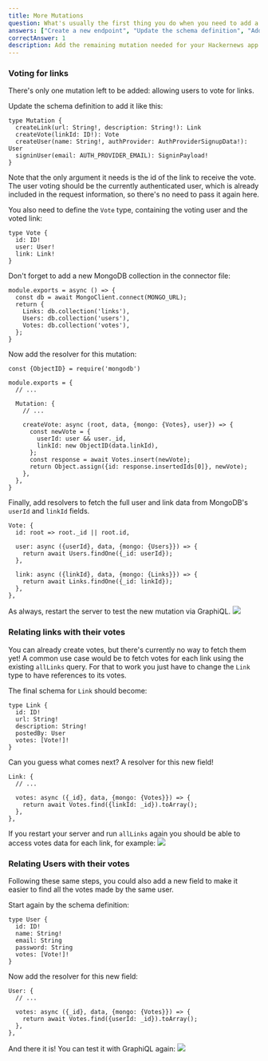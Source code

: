 ```yaml
---
title: More Mutations
question: What's usually the first thing you do when you need to add a new GraphQL type or field?
answers: ["Create a new endpoint", "Update the schema definition", "Add a new resolver", "Create a new version of the API to avoid conflicts"]
correctAnswer: 1
description: Add the remaining mutation needed for your Hackernews app
---
```


### Voting for links

There's only one mutation left to be added: allowing users to vote for links.

<Instruction>

Update the schema definition to add it like this:

```graphql{3-3}(path=".../hackernews-graphql-js/src/schema/index.js")
type Mutation {
  createLink(url: String!, description: String!): Link
  createVote(linkId: ID!): Vote
  createUser(name: String!, authProvider: AuthProviderSignupData!): User
  signinUser(email: AUTH_PROVIDER_EMAIL): SigninPayload!
}
```

</Instruction>

Note that the only argument it needs is the id of the link to receive the vote. The user voting should be the currently authenticated user, which is already included in the request information, so there's no need to pass it again here.

<Instruction>

You also need to define the `Vote` type, containing the voting user and the voted link:

```graphql(path=".../hackernews-graphql-js/src/schema/index.js")
type Vote {
  id: ID!
  user: User!
  link: Link!
}
```

</Instruction>

<Instruction>

Don't forget to add a new MongoDB collection in the connector file:

```js{6-6}(path=".../hackernews-graphql-js/src/mongo-connector.js")
module.exports = async () => {
  const db = await MongoClient.connect(MONGO_URL);
  return {
    Links: db.collection('links'),
    Users: db.collection('users'),
    Votes: db.collection('votes'),
  };
}
```

</Instruction>

<Instruction>

Now add the resolver for this mutation:

```js(path=".../hackernews-graphql-js/src/schema/resolvers.js")
const {ObjectID} = require('mongodb')

module.exports = {
  // ...

  Mutation: {
    // ...

    createVote: async (root, data, {mongo: {Votes}, user}) => {
      const newVote = {
        userId: user && user._id,
        linkId: new ObjectID(data.linkId),
      };
      const response = await Votes.insert(newVote);
      return Object.assign({id: response.insertedIds[0]}, newVote);
    },
  },
}
```

</Instruction>

<Instruction>

Finally, add resolvers to fetch the full user and link data from MongoDB's `userId` and `linkId` fields.

```js(path=".../hackernews-graphql-js/src/schema/resolvers.js")
Vote: {
  id: root => root._id || root.id,

  user: async ({userId}, data, {mongo: {Users}}) => {
    return await Users.findOne({_id: userId});
  },

  link: async ({linkId}, data, {mongo: {Links}}) => {
    return await Links.findOne({_id: linkId});
  },
},
```

</Instruction>

<Instruction>

As always, restart the server to test the new mutation via GraphiQL.
![](https://vtex.quip.com/-/blob/MYYAAAFJyue/MV-sakMGJke_ekiDLKcw9A)

</Instruction>

### Relating links with their votes

You can already create votes, but there's currently no way to fetch them yet! A common use case would be to fetch votes for each link using the existing `allLinks` query. For that to work you just have to change the `Link` type to have references to its votes. 

<Instruction>

The final schema for `Link` should become:

```graphql(path=".../hackernews-graphql-js/src/schema/index.js")
type Link {
  id: ID!
  url: String!
  description: String!
  postedBy: User
  votes: [Vote!]!
}
```

</Instruction>

<Instruction>

Can you guess what comes next? A resolver for this new field! 

```js(path=".../hackernews-graphql-js/src/schema/resolvers.js")
Link: {
  // ...

  votes: async ({_id}, data, {mongo: {Votes}}) => {
    return await Votes.find({linkId: _id}).toArray();
  },
},
```

</Instruction>

If you restart your server and run `allLinks` again you should be able to access votes data for each link, for example:
![](https://vtex.quip.com/-/blob/MYYAAAFJyue/GwnXMOTYtFjy3yGmDbnjfg)

### Relating Users with their votes

Following these same steps, you could also add a new field to make it easier to find all the votes made by the same user.

<Instruction>

Start again by the schema definition:

```graphql(path=".../hackernews-graphql-js/src/schema/index.js")
type User {
  id: ID!
  name: String!
  email: String
  password: String
  votes: [Vote!]!
}
```

</Instruction>

<Instruction>

Now add the resolver for this new field:

```js(path=".../hackernews-graphql-js/src/schema/resolvers.js")
User: {
  // ...

  votes: async ({_id}, data, {mongo: {Votes}}) => {
    return await Votes.find({userId: _id}).toArray();
  },
},
```

</Instruction>

And there it is! You can test it with GraphiQL again:
![](https://vtex.quip.com/-/blob/MYYAAAFJyue/h5A1ZYjbAKQJwe5KoZ3P4Q)